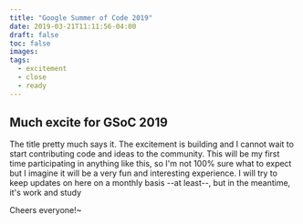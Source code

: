 ```yaml
---
title: "Google Summer of Code 2019"
date: 2019-03-21T11:11:56-04:00
draft: false
toc: false
images:
tags: 
  - excitement
  - close
  - ready
---
```


## Much excite for GSoC 2019

The title pretty much says it. The excitement is building and I cannot wait to 
start contributing code and ideas to the community. This will be my first time 
participating in anything like this, so I'm not 100% sure what to expect but I
imagine it will be a very fun and interesting experience. I will try to keep 
updates on here on a monthly basis --at least--, but in the meantime, it's work and study


Cheers everyone!~
